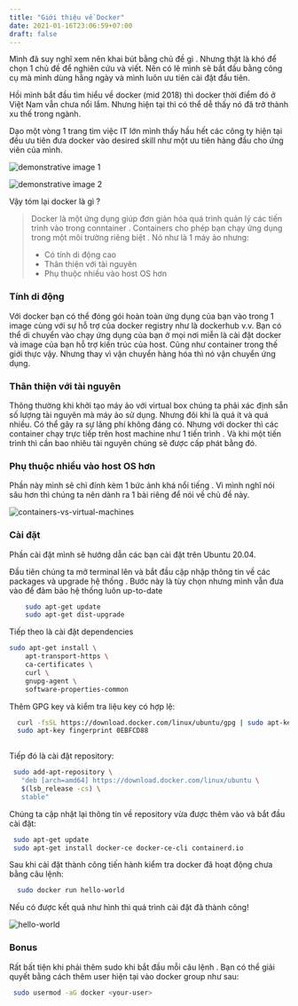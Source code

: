 ```yaml
---
title: "Giới thiệu về Docker"
date: 2021-01-16T23:06:59+07:00
draft: false
---
```


Mình đã suy nghĩ xem nên khai bút bằng chủ đề gì . Nhưng thật là khó để chọn 1 chủ đề để nghiên cứu và viết.
Nên có lẽ mình sẽ bắt đầu bằng công cụ mà mình dùng hằng ngày và mình luôn ưu tiên cài đặt đầu tiên.

Hồi mình bắt đầu tìm hiểu về docker (mid 2018) thì docker thời điểm đó ở Việt Nam vẫn chưa nổi lắm. Nhưng hiện tại thì có thể 
dễ thấy nó đã trở thành xu thế trong ngành.

Dạo một vòng 1 trang tìm việc IT lớn mình thấy hầu hết các công ty hiện tại đều ưu tiên đưa docker vào desired skill
như một ưu tiên hàng đầu cho ứng viên của mình.

![demonstrative image 1](/images/my-first-post/job1.png)

![demonstrative image 2](/images/my-first-post/job2.png)


Vậy tóm lại docker là gì ?

> Docker là một ứng dụng giúp đơn giản hóa quá trình quản lý các tiến trình vào trong conntainer . Containers cho phép bạn
> chạy ứng dụng trong một môi trường riêng biệt .
> Nó như là 1 máy ảo nhưng:
>  - Có tính di động cao
>  - Thân thiện với tài nguyên
>  - Phụ thuộc nhiều vào host OS hơn

### Tính di động
Với docker bạn có thể đóng gói hoàn toàn ứng dụng của bạn vào trong 1 image cùng với sự hỗ trợ của docker registry 
như là dockerhub v.v. Bạn có thể di chuyển vào chạy ứng dụng của bạn ở mọi nơi miễn là cài đặt docker và image của bạn hỗ trợ 
kiến trúc của host. Cũng như container trong thế giới thực vậy. Nhưng thay vì vận chuyển hàng hóa thì nó vận chuyển ứng dụng.

### Thân thiện với tài nguyên
Thông thường khi khởi tạo máy ảo với virtual box chúng ta phải xác định sẵn số lượng tài nguyên mà máy ảo sử dụng. Nhưng
đôi khi là quá ít và quá nhiều. Có thể gây ra sự lãng phí không đáng có. Nhưng với docker thì các container chạy trực tiếp trên 
host machine như 1 tiến trình . Và khi một tiến trình thì cần bao nhiêu tài nguyên chúng sẽ được cấp phát bằng đó.

### Phụ thuộc nhiều vào host OS hơn 
Phần này mình sẽ chỉ đính kèm 1 bức ảnh khá nổi tiếng . Vì mình nghĩ nói sâu hơn thì chúng ta nên dành ra 1 bài riêng để nói 
về chủ đề này. 

![containers-vs-virtual-machines](/images/my-first-post/containers-vs-virtual-machines.jpg)

### Cài đặt
Phần cài đặt mình sẽ hướng dẫn các bạn cài đặt trên Ubuntu 20.04. 

Đầu tiên chúng ta mở terminal lên và bắt đầu cập nhập thông tin về các packages và upgrade hệ thống .
Bước này là tùy chọn nhưng mình vẫn đưa vào để đảm bảo hệ thống luôn up-to-date

```bash
    sudo apt-get update
    sudo apt-get dist-upgrade
```

Tiếp theo là cài đặt dependencies

```bash
sudo apt-get install \
    apt-transport-https \
    ca-certificates \
    curl \
    gnupg-agent \
    software-properties-common
```

Thêm GPG key và kiểm tra liệu key có hợp lệ:

```bash
  curl -fsSL https://download.docker.com/linux/ubuntu/gpg | sudo apt-key add -
  sudo apt-key fingerprint 0EBFCD88
  
```
Tiếp đó là cài đặt repository:

```bash
 sudo add-apt-repository \
   "deb [arch=amd64] https://download.docker.com/linux/ubuntu \
   $(lsb_release -cs) \
   stable"
```

Chúng ta cập nhật lại thông tin về repository vừa được thêm vào và bắt đầu cài đặt:

```bash
 sudo apt-get update
 sudo apt-get install docker-ce docker-ce-cli containerd.io
```

Sau khi cài đặt thành công tiến hành kiểm tra docker đã hoạt động chưa bằng câu lệnh:
```bash
  sudo docker run hello-world

```

Nếu có được kết quả như hình thì quá trình cài đặt đã thành công!

![hello-world](/images/my-first-post/docker-helloworld.png)


### Bonus
Rất bất tiện khi phải thêm sudo khi bắt đầu mỗi câu lệnh . Bạn có thể giải quyết bằng cách thêm user hiện tại vào docker group như sau:

```bash
 sudo usermod -aG docker <your-user>
```